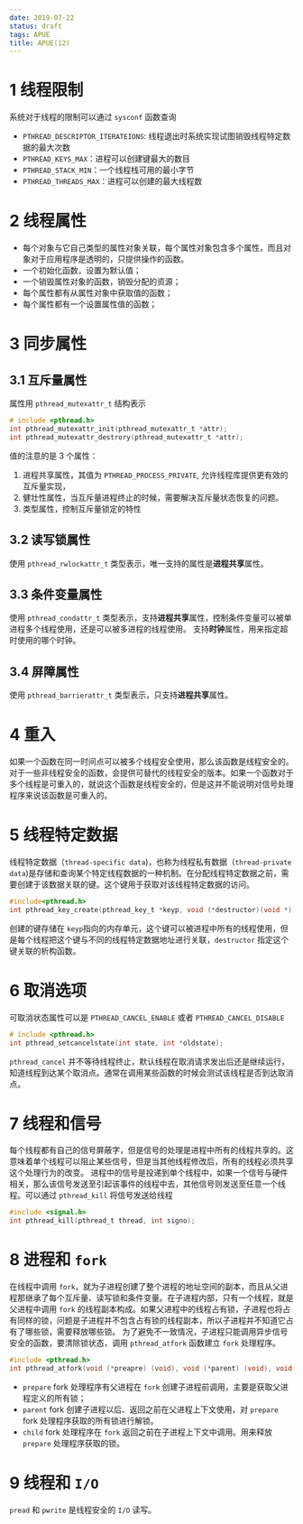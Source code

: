 ```yaml
---
date: 2019-07-22
status: draft
tags: APUE
title: APUE(12)
---
```


# 1 线程限制
系统对于线程的限制可以通过 `sysconf` 函数查询
- `PTHREAD_DESCRIPTOR_ITERATEIONS`: 线程退出时系统实现试图销毁线程特定数据的最大次数
- `PTHREAD_KEYS_MAX`：进程可以创建键最大的数目
- `PTHREAD_STACK_MIN`：一个线程栈可用的最小字节
- `PTHREAD_THREADS_MAX`：进程可以创建的最大线程数

# 2 线程属性
- 每个对象与它自己类型的属性对象关联，每个属性对象包含多个属性，而且对象对于应用程序是透明的，只提供操作的函数。
- 一个初始化函数，设置为默认值；
- 一个销毁属性对象的函数，销毁分配的资源；
- 每个属性都有从属性对象中获取值的函数；
- 每个属性都有一个设置属性值的函数；

# 3 同步属性
## 3.1 互斥量属性
属性用 `pthread_mutexattr_t` 结构表示
```c
# include <pthread.h>
int pthread_mutexattr_init(pthread_mutexattr_t *attr);
int pthread_mutexattr_destrory(pthread_mutexattr_t *attr);
```
值的注意的是 3 个属性：
1. 进程共享属性，其值为 `PTHREAD_PROCESS_PRIVATE`, 允许线程库提供更有效的互斥量实现，
2. 健壮性属性，当互斥量进程终止的时候，需要解决互斥量状态恢复的问题。
3. 类型属性，控制互斥量锁定的特性

## 3.2 读写锁属性
使用 `pthread_rwlockattr_t` 类型表示，唯一支持的属性是**进程共享**属性。

## 3.3 条件变量属性
使用 `pthread_condattr_t` 类型表示，支持**进程共享**属性，控制条件变量可以被单进程多个线程使用，还是可以被多进程的线程使用。
支持**时钟**属性，用来指定超时使用的哪个时钟。

## 3.4 屏障属性
使用 `pthread_barrierattr_t` 类型表示，只支持**进程共享**属性。

# 4 重入
如果一个函数在同一时间点可以被多个线程安全使用，那么该函数是线程安全的。对于一些非线程安全的函数，会提供可替代的线程安全的版本。如果一个函数对于多个线程是可重入的，就说这个函数是线程安全的，但是这并不能说明对信号处理程序来说该函数是可重入的。

# 5 线程特定数据
线程特定数据（`thread-specific data`)，也称为线程私有数据（`thread-private data`)是存储和查询某个特定线程数据的一种机制。在分配线程特定数据之前，需要创建于该数据关联的键。这个键用于获取对该线程特定数据的访问。
```c
#include<pthread.h>
int pthread_key_create(pthread_key_t *keyp, void (*destructor)(void *));
```
创建的键存储在 `keyp`指向的内存单元，这个键可以被进程中所有的线程使用，但是每个线程把这个键与不同的线程特定数据地址进行关联，`destructor` 指定这个键关联的析构函数。

# 6 取消选项
可取消状态属性可以是 `PTHREAD_CANCEL_ENABLE` 或者 `PTHREAD_CANCEL_DISABLE`
```c
# include <pthread.h>
int pthread_setcancelstate(int state, int *oldstate);
```
`pthread_cancel` 并不等待线程终止，默认线程在取消请求发出后还是继续运行，知道线程到达某个取消点。通常在调用某些函数的时候会测试该线程是否到达取消点。

# 7 线程和信号
每个线程都有自己的信号屏蔽字，但是信号的处理是进程中所有的线程共享的。这意味着单个线程可以阻止某些信号，但是当其他线程修改后，所有的线程必须共享这个处理行为的改变。
进程中的信号是投递到单个线程中，如果一个信号与硬件相关，那么该信号发送至引起该事件的线程中去，其他信号则发送至任意一个线程。可以通过 `pthread_kill` 将信号发送给线程
```c
#include <signal.h>
int pthread_kill(pthread_t thread, int signo);
```

# 8 进程和 `fork`
在线程中调用 `fork`，就为子进程创建了整个进程的地址空间的副本，而且从父进程那继承了每个互斥量、读写锁和条件变量。在子进程内部，只有一个线程，就是父进程中调用 `fork` 的线程副本构成。如果父进程中的线程占有锁，子进程也将占有同样的锁，问题是子进程并不包含占有锁的线程副本，所以子进程并不知道它占有了哪些锁，需要释放哪些锁。
为了避免不一致情况，子进程只能调用异步信号安全的函数，要清除锁状态，调用 `pthread_atfork` 函数建立 `fork` 处理程序。
```c
#include <pthread.h>
int pthread_atfork(void (*preapre) (void), void (*parent) (void), void (*child) (void));
```
- `prepare` fork 处理程序有父进程在 `fork` 创建子进程前调用，主要是获取父进程定义的所有锁；
- `parent` fork 创建子进程以后、返回之前在父进程上下文使用，对 `prepare` fork 处理程序获取的所有锁进行解锁。
- `child` fork 处理程序在 `fork` 返回之前在子进程上下文中调用。用来释放 `prepare` 处理程序获取的锁。

# 9 线程和 `I/O`
`pread` 和 `pwrite` 是线程安全的 `I/O` 读写。